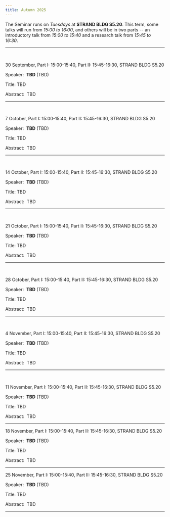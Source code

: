 ```yaml
---
title: Autumn 2025
---
```



The Seminar runs on *Tuesdays* at **STRAND BLDG S5.20**. This term, some talks will run from *15:00 to 16:00*, and others will be in two parts -- an introductory talk from *15:00 to 15:40* and a research talk from *15:45 to 16:30*.



----------------------------------------------------------------
<br />

30 September,  Part I: 15:00-15:40, Part II: 15:45-16:30, STRAND BLDG S5.20

Speaker:&nbsp; **TBD** (TBD)

Title:&nbsp;TBD

Abstract:&nbsp; TBD



---------------------------------------------------------
<br />

7 October,  Part I: 15:00-15:40, Part II: 15:45-16:30, STRAND BLDG S5.20

Speaker:&nbsp; **TBD** (TBD)

Title:&nbsp;TBD

Abstract:&nbsp; TBD

---------------------------------------------------------
<br />

14 October,  Part I: 15:00-15:40, Part II: 15:45-16:30, STRAND BLDG S5.20

Speaker:&nbsp; **TBD** (TBD)

Title:&nbsp;TBD

Abstract:&nbsp; TBD

---------------------------------------------------------
<br />

21 October,  Part I: 15:00-15:40, Part II: 15:45-16:30, STRAND BLDG S5.20

Speaker:&nbsp; **TBD** (TBD)

Title:&nbsp;TBD

Abstract:&nbsp; TBD

---------------------------------------------------------
<br />

28 October,  Part I: 15:00-15:40, Part II: 15:45-16:30, STRAND BLDG S5.20

Speaker:&nbsp; **TBD** (TBD)

Title:&nbsp;TBD

Abstract:&nbsp; TBD

---------------------------------------------------------
<br />

4 November,  Part I: 15:00-15:40, Part II: 15:45-16:30, STRAND BLDG S5.20

Speaker:&nbsp; **TBD** (TBD)

Title:&nbsp;TBD

Abstract:&nbsp; TBD

---------------------------------------------------------
<br />

11 November,  Part I: 15:00-15:40, Part II: 15:45-16:30, STRAND BLDG S5.20

Speaker:&nbsp; **TBD** (TBD)

Title:&nbsp;TBD

Abstract:&nbsp; TBD

---------------------------------------------------------

18 November,  Part I: 15:00-15:40, Part II: 15:45-16:30, STRAND BLDG S5.20

Speaker:&nbsp; **TBD** (TBD)

Title:&nbsp;TBD

Abstract:&nbsp; TBD

---------------------------------------------------------

25 November,  Part I: 15:00-15:40, Part II: 15:45-16:30, STRAND BLDG S5.20

Speaker:&nbsp; **TBD** (TBD)

Title:&nbsp;TBD

Abstract:&nbsp; TBD

---------------------------------------------------------


